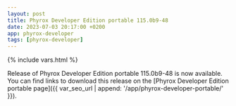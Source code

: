 ```yaml
---
layout: post
title: Phyrox Developer Edition portable 115.0b9-48
date: 2023-07-03 20:17:00 +0200
app: phyrox-developer
tags: [phyrox-developer]
---
```

{% include vars.html %}

Release of Phyrox Developer Edition portable 115.0b9-48 is now available.<br />
You can find links to download this release on the [Phyrox Developer Edition portable page]({{ var_seo_url | append: '/app/phyrox-developer-portable/' }}).
